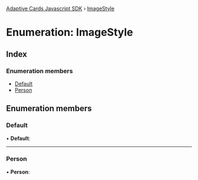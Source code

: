 [Adaptive Cards Javascript SDK](../README.md) › [ImageStyle](imagestyle.md)

# Enumeration: ImageStyle

## Index

### Enumeration members

* [Default](imagestyle.md#default)
* [Person](imagestyle.md#person)

## Enumeration members

###  Default

• **Default**:

___

###  Person

• **Person**:
